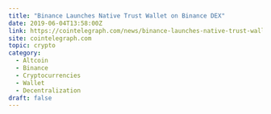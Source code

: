 ```yaml
---
title: "Binance Launches Native Trust Wallet on Binance DEX"
date: 2019-06-04T13:58:00Z
link: https://cointelegraph.com/news/binance-launches-native-trust-wallet-on-binance-decentralized-exchange-dex?utm_medium=RSS&utm_source=hune
site: cointelegraph.com
topic: crypto
category:
  - Altcoin
  - Binance
  - Cryptocurrencies
  - Wallet
  - Decentralization
draft: false
---
```

